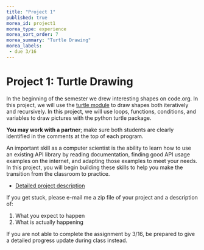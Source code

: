 ```yaml
---
title: "Project 1"
published: true
morea_id: project1
morea_type: experience
morea_sort_order: 7
morea_summary: "Turtle Drawing"
morea_labels:
 - due 3/16
---
```


# Project 1: Turtle Drawing

In the beginning of the semester we drew interesting shapes on code.org. In this project, we will use the [turtle module](https://docs.python.org/3.4/library/turtle.html) to draw shapes both iteratively and recursively. In this project, we will use loops, functions, conditions, and variables to draw pictures with the python turtle package.

**You may work with a partner**; make sure both students are clearly identified in the comments at the top of each program.

An important skill as a computer scientist is the ability to learn how to use an existing API library by reading documentation, finding good API usage examples on the internet, and adapting those examples to meet your needs. In this project, you will begin building these skills to help you make the transition from the classroom to practice.

  * [Detailed project description](project1.docx)

If you get stuck, please e-mail me a zip file of your project and a description of:

  1. What you expect to happen
  1. What is actually happening
  
If you are not able to complete the assignment by 3/16, be prepared to give a detailed progress update during class instead.